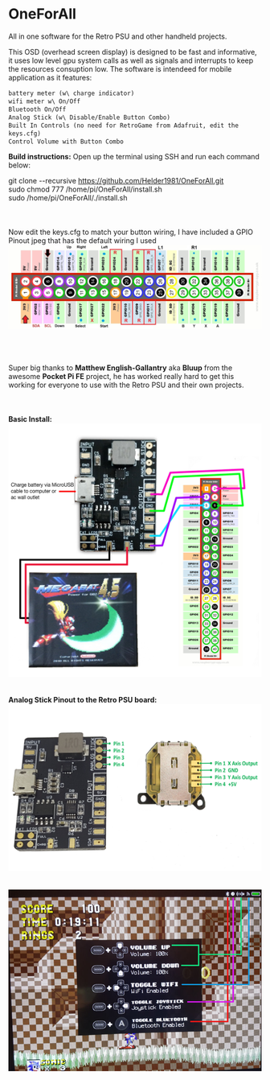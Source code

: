 # OneForAll
All in one software for the Retro PSU and other handheld projects.

This OSD (overhead screen display) is designed to be fast and informative, it uses low level gpu system calls as well as signals and interrupts to keep the resources consuption low. The software is intendeed for mobile application as it features:

    battery meter (w\ charge indicator)
    wifi meter w\ On/Off
    Bluetooth On/Off
    Analog Stick (w\ Disable/Enable Button Combo)
    Built In Controls (no need for RetroGame from Adafruit, edit the keys.cfg)
    Control Volume with Button Combo
    

<b>Build instructions:</b>
Open up the terminal using SSH and run each command below:<br>

git clone --recursive https://github.com/Helder1981/OneForAll.git<br>
sudo chmod 777 /home/pi/OneForAll/install.sh<br>
sudo /home/pi/OneForAll/./install.sh<br>
<br><br><br>
Now edit the keys.cfg to match your button wiring, I have included a GPIO Pinout jpeg that has the default wiring I used<br>
![GPIO](/Raspberry-Pi-GPIO-Pinout.jpg)<br><br><br><br>

Super big thanks to <b>Matthew English-Gallantry</b> aka <b>Bluup</b> from the awesome <b>Pocket Pi FE</b> project, he has worked really hard to get this working for everyone to use with the Retro PSU and their own projects.
<br><br><br><br>
<b>Basic Install:</b><br>
![BasicInstall](/RetroPSU%20Basic%20Install.jpg)<br><br><br>
<b>Analog Stick Pinout to the Retro PSU board:</b><br>
![AnalogPinout](/Analog%20Stick%20Pinout.jpg)<br><br><br>
![demo2](/On%20Screen%20Display.jpg)<br>
